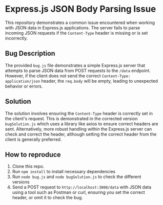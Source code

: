 # Express.js JSON Body Parsing Issue

This repository demonstrates a common issue encountered when working with JSON data in Express.js applications.  The server fails to parse incoming JSON requests if the `Content-Type` header is missing or is set incorrectly.

## Bug Description

The provided `bug.js` file demonstrates a simple Express.js server that attempts to parse JSON data from POST requests to the `/data` endpoint.  However, if the client does not send the correct `Content-Type: application/json` header, the `req.body` will be empty, leading to unexpected behavior or errors.

## Solution

The solution involves ensuring the `Content-Type` header is correctly set in the client's request. This is demonstrated in the corrected version `bugSolution.js`  which uses a library like axios to ensure correct headers are sent.  Alternatively, more robust handling within the Express.js server can check and correct the header, although setting the correct header from the client is generally preferred.

## How to reproduce

1. Clone this repo.
2. Run `npm install` to install necessary dependencies
3. Run `node bug.js` and `node bugSolution.js` to check the different versions
4. Send a POST request to `http://localhost:3000/data` with JSON data using a tool such as Postman or curl, ensuring you set the correct header, or omit it to check the bug.
